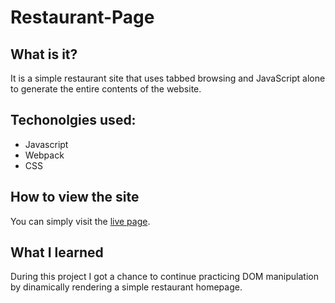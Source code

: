 # Restaurant-Page
## What is it?
It is a simple restaurant site that uses tabbed browsing and JavaScript alone to generate the entire contents of the website.
## Techonolgies used:
* Javascript
* Webpack
* CSS

## How to view the site
You can simply visit the [live page](https://anabargau.github.io/restaurant-page/).
## What I learned
During this project I got a chance to continue practicing DOM manipulation by dinamically rendering a simple restaurant homepage.
